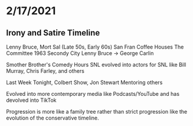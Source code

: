 # 2/17/2021

## Irony and Satire Timeline

Lenny Bruce, Mort Sal (Late 50s, Early 60s)
	San Fran Coffee Houses
The Committee 1963
Secondy City
Lenny Bruce -> George Carlin

Smother Brother's Comedy Hours
SNL evolved into actors for SNL like Bill Murray, Chris Farley, and others

Last Week Tonight, Colbert Show, Jon Stewart Mentoring others

Evolved into more contemporary media like Podcasts/YouTube and has devolved into TikTok

Progression is more like a family tree rather than strict progression like the evolution of the conservative timeline.
